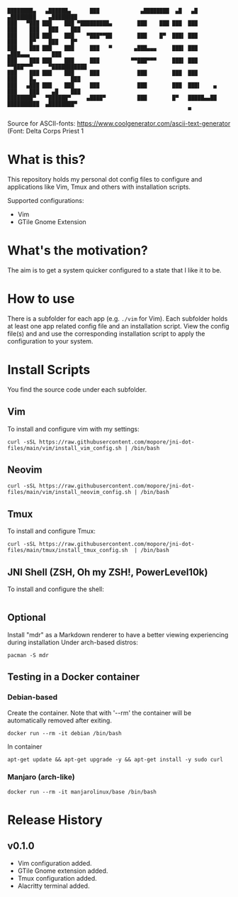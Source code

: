 ```
████████▄   ▄██████▄      ███             ▄████████  ▄█   ▄█          ▄████████    ▄████████ 
███   ▀███ ███    ███ ▀█████████▄        ███    ███ ███  ███         ███    ███   ███    ███ 
███    ███ ███    ███    ▀███▀▀██        ███    █▀  ███▌ ███         ███    █▀    ███    █▀  
███    ███ ███    ███     ███   ▀       ▄███▄▄▄     ███▌ ███        ▄███▄▄▄       ███        
███    ███ ███    ███     ███          ▀▀███▀▀▀     ███▌ ███       ▀▀███▀▀▀     ▀███████████ 
███    ███ ███    ███     ███            ███        ███  ███         ███    █▄           ███ 
███   ▄███ ███    ███     ███            ███        ███  ███▌    ▄   ███    ███    ▄█    ███ 
████████▀   ▀██████▀     ▄████▀          ███        █▀   █████▄▄██   ██████████  ▄████████▀  
                                                         ▀                                                                                          
```

Source for ASCII-fonts: https://www.coolgenerator.com/ascii-text-generator
(Font: Delta Corps Priest 1


# What is this?
This repository holds my personal dot config files to configure and applications like Vim, Tmux and
others with installation scripts.

Supported configurations:
* Vim
* GTile Gnome Extension

# What's the motivation?
The aim is to get a system quicker configured to a state that I like it to be.

# How to use
There is a subfolder for each app (e.g. `./vim` for Vim).
Each subfolder holds at least one app related config file and an installation script.
View the config file(s) and and use the corresponding installation script to apply the configuration
to your system.


# Install Scripts
You find the source code under each subfolder.
## Vim
To install and configure vim with my settings:
```
curl -sSL https://raw.githubusercontent.com/mopore/jni-dot-files/main/vim/install_vim_config.sh | /bin/bash
```

## Neovim
```
curl -sSL https://raw.githubusercontent.com/mopore/jni-dot-files/main/vim/install_neovim_config.sh | /bin/bash
```


## Tmux
To install and configure Tmux:
```
curl -sSL https://raw.githubusercontent.com/mopore/jni-dot-files/main/tmux/install_tmux_config.sh  | /bin/bash
```

## JNI Shell (ZSH, Oh my ZSH!, PowerLevel10k)
To install and configure the shell:
```

```


## Optional
Install "mdr" as a Markdown renderer to have a better viewing experiencing during installation
Under arch-based distros:
```
pacman -S mdr
```

## Testing in a Docker container
### Debian-based
Create the container.
Note that with '--rm' the container will be automatically removed after exiting.
```
docker run --rm -it debian /bin/bash
```
In container
```
apt-get update && apt-get upgrade -y && apt-get install -y sudo curl
```

### Manjaro (arch-like)
```
docker run --rm -it manjarolinux/base /bin/bash
```



# Release History

## v0.1.0
- Vim configuration added.
- GTile Gnome extension added.
- Tmux configuration added.
- Alacritty terminal added.